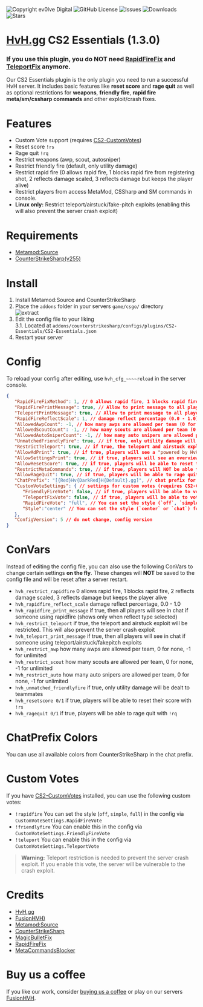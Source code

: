 ![Copyright ev0lve Digital](https://img.shields.io/badge/Copyright-ev0lve%20Digital-blue) ![GitHub License](https://img.shields.io/github/license/HvH-gg/CS2-Essentials) ![Issues](https://img.shields.io/github/issues/HvH-gg/CS2-Essentials) ![Downloads](https://img.shields.io/github/downloads/HvH-gg/CS2-Essentials/total) ![Stars](https://img.shields.io/github/stars/HvH-gg/CS2-Essentials)

# [HvH.gg](https://hvh.gg) CS2 Essentials (1.3.0)
### If you use this plugin, you do NOT need [RapidFireFix](https://github.com/HvH-gg/RapidFireFix) and [TeleportFix](https://github.com/HvH-gg/TeleportFix) anymore.

Our CS2 Essentials plugin is the only plugin you need to run a successful HvH server. It includes basic features like **reset score** and **rage quit** as well as optional restrictions for **weapons**, **friendly fire**, **rapid fire** **meta/sm/cssharp commands** and other exploit/crash fixes.

# Features
- Custom Vote support (requires [CS2-CustomVotes](https://github.com/imi-tat0r/CS2-CustomVotes))
- Reset score `!rs`
- Rage quit `!rq`
- Restrict weapons (awp, scout, autosniper)
- Restrict friendly fire (default, only utility damage)
- Restrict rapid fire (0 allows rapid fire, 1 blocks rapid fire from registering shot, 2 reflects damage scaled, 3 reflects damage but keeps the player alive)
- Restrict players from access MetaMod, CSSharp and SM commands in console.
- **Linux only:** Restrict teleport/airstuck/fake-pitch exploits (enabling this will also prevent the server crash exploit)

# Requirements
- [Metamod:Source](https://www.sourcemm.net/downloads.php/?branch=master)
- [CounterStrikeSharp(v255)](https://github.com/roflmuffin/CounterStrikeSharp/releases)

# Install
1. Install Metamod:Source and CounterStrikeSharp
2. Place the `addons` folder in your servers `game/csgo/` directory  
   ![extract](https://du.hurenso.hn/r/0NyFPY.png)
3. Edit the config file to your liking  
   3.1. Located at `addons/counterstrikesharp/configs/plugins/CS2-Essentials/CS2-Essentials.json`
4. Restart your server

# Config
To reload your config after editing, use `hvh_cfg_~~~~reload` in the server console.
```json
{
   "RapidFireFixMethod": 1, // 0 allows rapid fire, 1 blocks rapid fire, 2 reflects damage scaled, 3 reflects damage but keeps the player alive
   "RapidFirePrintMessage": true, // Allow to print message to all players about someone using rapid fire (shows only when reflect type selected)
   "TeleportPrintMessage": true, // Allow to print message to all players about someone using teleport/airstuck/fakepitch exploits
   "RapidFireReflectScale": 1, // damage reflect percentage (0.0 - 1.0)
   "AllowedAwpCount": -1, // how many awps are allowed per team (0 for none, -1 for unlimited)
   "AllowedScoutCount": -1, // how many scouts are allowed per team (0 for none, -1 for unlimited)
   "AllowedAutoSniperCount": -1, // how many auto snipers are allowed per team (0 for none, -1 for unlimited)
   "UnmatchedFriendlyFire": true, // if true, only utility damage will be dealt to teammates (like on unmatched.gg)
   "RestrictTeleport": true, // if true, the teleport and airstuck exploit will be restricted. This will also prevent the server crash exploit
   "AllowAdPrint": true, // if true, players will see a "powered by HvH.gg" ad in the chat with the settings print
   "AllowSettingsPrint": true, // if true, players will see an overview of the server settings with `!settings` and on spawn
   "AllowResetScore": true, // if true, players will be able to reset their score with `!rs`
   "RestrictMetaCommands": true, // if true, players will NOT be able to get meta/sm/cssharp commands execute
   "AllowRageQuit": true, // if true, players will be able to rage quit with `!rq`
   "ChatPrefix": "[{Red}Hv{DarkRed}H{Default}.gg]", // chat prefix for plugin messages
   "CustomVoteSettings": { // settings for custom votes (requires CS2-CustomVotes)
      "FriendlyFireVote": false, // if true, players will be able to vote for friendly fire settings
      "TeleportFixVote": false, // if true, players will be able to vote for the teleport fix settings
      "RapidFireVote": "full", // You can set the style (`off`, `simple`, `full`) for the rapid fire vote
      "Style":"center" // You can set the style (`center` or `chat`) for the vote menu (might be overridden by CS2-CustomVotes settings)
   },
   "ConfigVersion": 5 // do not change, config version
}
```

# ConVars
Instead of editing the config file, you can also use the following ConVars to change certain settings **on the fly**. These changes will **NOT** be saved to the config file and will be reset after a server restart.
- `hvh_restrict_rapidfire` 0 allows rapid fire, 1 blocks rapid fire, 2 reflects damage scaled, 3 reflects damage but keeps the player alive
- `hvh_rapidfire_reflect_scale` damage reflect percentage, 0.0 - 1.0
- `hvh_rapidfire_print_message` if true, then all players will see in chat if someone using rapidfire (shows only when reflect type selected)
- `hvh_restrict_teleport` if true, the teleport and airstuck exploit will be restricted. This will also prevent the server crash exploit
- `hvh_teleport_print_message` if true, then all players will see in chat if someone using teleport/airstuck/fakepitch exploits
- `hvh_restrict_awp` how many awps are allowed per team, 0 for none, -1 for unlimited
- `hvh_restrict_scout` how many scouts are allowed per team, 0 for none, -1 for unlimited
- `hvh_restrict_auto` how many auto snipers are allowed per team, 0 for none, -1 for unlimited
- `hvh_unmatched_friendlyfire` if true, only utility damage will be dealt to teammates
- `hvh_resetscore 0/1` if true, players will be able to reset their score with `!rs`
- `hvh_ragequit 0/1` if true, players will be able to rage quit with `!rq`

# ChatPrefix Colors
You can use all available colors from CounterStrikeSharp in the chat prefix.

# Custom Votes
If you have [CS2-CustomVotes](https://github.com/imi-tat0r/CS2-CustomVotes) installed, you can use the following custom votes:
- `!rapidfire` You can set the style (`off`, `simple`, `full`) in the config via `CustomVoteSettings.RapidFireVote`
- `!friendlyfire` You can enable this in the config via `CustomVoteSettings.FriendlyFireVote`
- `!teleport` You can enable this in the config via `CustomVoteSettings.TeleportVote`
> **Warning:** Teleport restriction is needed to prevent the server crash exploit. If you enable this vote, the server will be vulnerable to the crash exploit.

# Credits
- [HvH.gg](https://hvh.gg)
- [FusionHVH)](https://fusionhvh.ru)
- [Metamod:Source](https://www.sourcemm.net/)
- [CounterStrikeSharp](https://github.com/roflmuffin/CounterStrikeSharp)
- [MagicBulletFix](https://github.com/CS2Plugins/MagicBulletFix)
- [RapidFireFix](https://github.com/CS2Plugins/RapidFireFix)
- [MetaCommandsBlocker](https://github.com/ManifestManah/PluginsCommandsBlocker)

# Buy us a coffee
If you like our work, consider [buying us a coffee](https://hvh.gg/plugins) or play on our servers [FusionHVH](https://fusionhvh.ru).
